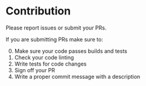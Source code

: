 # Contribution

Please report issues or submit your PRs.

If you are submitting PRs make sure to:

0. Make sure your code passes builds and tests
1. Check your code linting
2. Write tests for code changes
3. Sign off your PR
4. Write a proper commit message with a description
